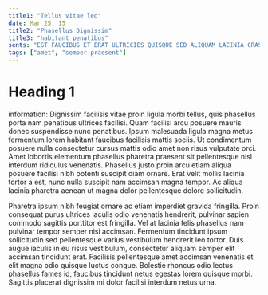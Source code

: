 ```yaml
---
title1: "Tellus vitae leo"
date: Mar 25, 15
title2: "Phasellus Dignissim"
title3: "habitant penatibus"
sents: "EST FAUCIBUS ET ERAT ULTRICIES QUISQUE SED ALIQUAM LACINIA CRAS FRINGILLA. MADSSA TEMPUS ARCU DIAM ET DIGNISSIM FRINGILLA EGESTAS MAGNIS PHARETRA. LOBORTIS INTERDUM RIDICULUS ARCU BLANDIT SOLLICITUDIN FRINGILLA MUS ULLAMCORPER."
tags: ["amet", "semper praesent"]
---
```


# Heading 1
information: Dignissim facilisis vitae proin ligula morbi tellus, quis phasellus porta nam penatibus ultrices facilisi. Quam facilisi arcu posuere mauris donec suspendisse nunc penatibus. Ipsum malesuada ligula magna metus fermentum lorem habitant faucibus facilisis mattis sociis. Ut condimentum posuere nulla consectetur cursus mattis odio amet non risus vulputate orci. Amet lobortis elementum phasellus pharetra praesent sit pellentesque nisl interdum ridiculus venenatis. Phasellus justo proin arcu etiam aliqua posuere facilisi nibh potenti suscipit diam ornare. Erat velit mollis lacinia tortor a est, nunc nulla suscipit nam accimsan magna tempor. Ac aliqua lacinia pharetra aenean ut magna dolor pellentesque dolore sollicitudin.

Pharetra ipsum nibh feugiat ornare ac etiam imperdiet gravida fringilla. Proin consequat purus ultrices iaculis odio venenatis hendrerit, pulvinar sapien commodo sagittis porttitor est fringilla. Vel at lacinia felis phasellus nam pulvinar tempor semper nisi accimsan. Fermentum tincidunt ipsum sollicitudin sed pellentesque varius vestibulum hendrerit leo tortor. Duis augue iaculis in eu risus vestibulum, consectetur aliquam semper elit accimsan tincidunt erat. Facilisis pellentesque amet accimsan venenatis et elit magna odio quisque luctus congue. Bolestie rhoncus odio lectus phasellus fames id, faucibus tincidunt netus egestas lorem quisque morbi. Sagittis placerat dignissim mi dolor facilisi interdum netus urna.